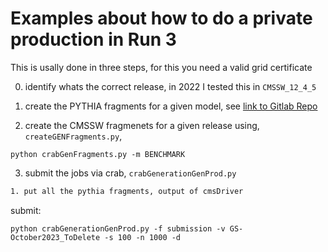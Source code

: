 # Examples about how to do a private production in Run 3 

This is usally done in three steps, for this you need a valid grid certificate

0. identify whats the correct release, in 2022 I tested this in `CMSSW_12_4_5`

1. create the PYTHIA fragments for a given model, see [link to Gitlab Repo](https://gitlab.cern.ch/DisplacedDimuons/DisplacedDimuons/-/tree/master/SignalSamples?ref_type=heads)

2. create the CMSSW fragmenets for a given release using, `createGENFragments.py`, 

`python crabGenFragments.py -m BENCHMARK`

3. submit the jobs via crab, `crabGenerationGenProd.py`

```bash
1. put all the pythia fragments, output of cmsDriver
```

submit: 

`python crabGenerationGenProd.py -f submission -v GS-October2023_ToDelete -s 100 -n 1000 -d`

